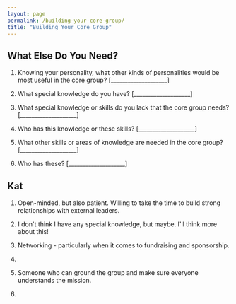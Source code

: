 ```yaml
---
layout: page
permalink: /building-your-core-group/
title: "Building Your Core Group"
---
```


## What Else Do You Need?

1.  Knowing your personality, what other kinds of personalities would be most useful in the core group?
    [____________________]

2.  What special knowledge do you have?
    [____________________]

3.  What special knowledge or skills do you lack that the core group needs?
    [____________________]

4.  Who has this knowledge or these skills?
    [____________________]

5.  What other skills or areas of knowledge are needed in the core group?
    [____________________]

6.  Who has these?
    [____________________]


## Kat

1. Open-minded, but also patient. Willing to take the time to build strong relationships with external leaders.

2. I don't think I have any special knowledge, but maybe. I'll think more about this!

3. Networking - particularly when it comes to fundraising and sponsorship.

4. 

5. Someone who can ground the group and make sure everyone understands the mission.

6. 

